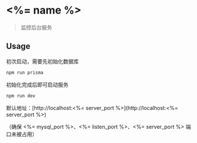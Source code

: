 # <%= name %>

> 监控后台服务

## Usage

初次启动，需要先初始化数据库

```bash
npm run prisma
```

初始化完成后即可启动服务

```bash
npm run dev
```

默认地址：[http://localhost:<%= server_port %>](http://localhost:<%= server_port %>)

（确保 <%= mysql_port %>、<%= listen_port %>、<%= server_port %> 端口未被占用）
